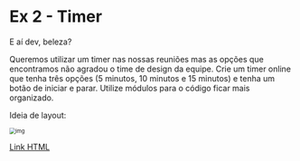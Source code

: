 # Ex 2 - Timer

E aí dev, beleza?

Queremos utilizar um timer nas nossas reuniões mas as opções que encontramos não agradou o time de design da equipe. Crie um timer online que tenha três opções (5 minutos, 10 minutos e 15 minutos) e tenha um botão de iniciar e parar. Utilize módulos para o código ficar mais organizado.

Ideia de layout:

<img src="https://lh6.googleusercontent.com/fhGEtikp6gYrkdLm4WjZPdDvscih4oXx6SScT-95WmZtbI7W6QV9AkYQ62pGtcimHeDWXrCh5VEwC_udUzCtxViP7ZUVch04r4bPqAdxUCw83naegcCIEmYEMhAoYMf669lvjqo7vATx" alt="img" style="zoom:67%;" />

[Link HTML](https://raw.githack.com/eligoncalves13/DEVInHouse-M1S06/main/Exercicios_Aulas/Ex%202%20-%20Timer/index.html)
